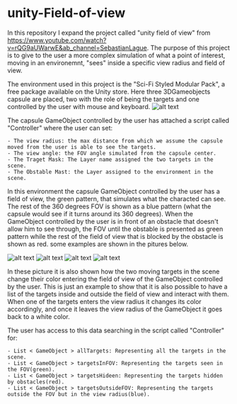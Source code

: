 # unity-Field-of-view

In this repository I expand the project called "unity field of view" from https://www.youtube.com/watch?v=rQG9aUWarwE&ab_channel=SebastianLague.
The purpose of this project is to give to the user a more complex simulation of what a point of interest, moving in an environemnt, "sees" inside a specific view radius and field of view.

The environment used in this project is the "Sci-Fi Styled Modular Pack", a free package available on the Unity store. Here three 3DGameobjects capsule are placed, two with the role of being the targets and one controlled by the user with mouse and keyboard.
![alt text](https://github.com/lm17918/unity-Field-of-view-advanced/blob/master/images/figure1.PNG)

The capsule GameObject controlled by the user has attached a script called "Controller" where the user can set:

```
- The view radius: the max distance from which we assume the capsule moved from the user is able to see the targets.
- The view angle: the FOV angle simulated from the capsule center.
- The Traget Mask: The Layer name assigned the two targets in the scene.
- The Obstable Mast: the Layer assigned to the environment in the scene.
```

In this environment the capsule GameObject controlled by the user has a field of view, the green pattern, that simulates what the characted can see. The rest of the 360 degrees FOV is shown as a blue pattern (what the capsule would see if it turns around its 360 degrees). When the GameObject controlled by the user is in front of an obstacle that doesn't allow him to see through, the FOV until the obstable is presented as green pattern while the rest of the field of view that is blocked by the obstacle is shown as red. some examples are shown in the pitures below.

![alt text](https://github.com/lm17918/unity-Field-of-view-advanced/blob/master/images/figure2.PNG)
![alt text](https://github.com/lm17918/unity-Field-of-view-advanced/blob/master/images/figure3.PNG)
![alt text](https://github.com/lm17918/unity-Field-of-view-advanced/blob/master/images/figure4.PNG)
![alt text](https://github.com/lm17918/unity-Field-of-view-advanced/blob/master/images/figure5.PNG)

In these picture it is also shown how the two moving targets in the scene change their color entering the field of view of the GameObject controlled by the user.
This is just an example to show that it is also possible to have a list of the targets inside and outside the field of view and interact with them.
When one of the targets enters the view radius it changes its color accordingly, and once it leaves the view radius of the GameObject it goes back to a white color.

The user has access to this data searching in the script called "Controller" for:

```
- List < GameObject > allTargets: Representing all the targets in the scene.
- List < GameObject > targetsInFOV: Representing the targets seen in the FOV(green).
- List < GameObject > targetsHideen: Representing the targets hidden by obstacles(red).
- List < GameObject > targetsOutsideFOV: Representing the targets outside the FOV but in the view radius(blue).
```
